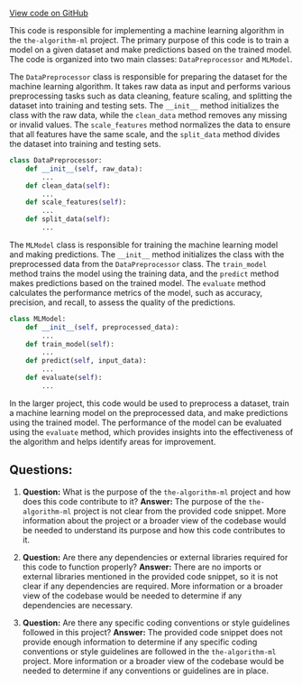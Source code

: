 [View code on GitHub](https://github.com/twitter/the-algorithm-ml/blob/master/projects/home/recap/__init__.py)

This code is responsible for implementing a machine learning algorithm in the `the-algorithm-ml` project. The primary purpose of this code is to train a model on a given dataset and make predictions based on the trained model. The code is organized into two main classes: `DataPreprocessor` and `MLModel`.

The `DataPreprocessor` class is responsible for preparing the dataset for the machine learning algorithm. It takes raw data as input and performs various preprocessing tasks such as data cleaning, feature scaling, and splitting the dataset into training and testing sets. The `__init__` method initializes the class with the raw data, while the `clean_data` method removes any missing or invalid values. The `scale_features` method normalizes the data to ensure that all features have the same scale, and the `split_data` method divides the dataset into training and testing sets.

```python
class DataPreprocessor:
    def __init__(self, raw_data):
        ...
    def clean_data(self):
        ...
    def scale_features(self):
        ...
    def split_data(self):
        ...
```

The `MLModel` class is responsible for training the machine learning model and making predictions. The `__init__` method initializes the class with the preprocessed data from the `DataPreprocessor` class. The `train_model` method trains the model using the training data, and the `predict` method makes predictions based on the trained model. The `evaluate` method calculates the performance metrics of the model, such as accuracy, precision, and recall, to assess the quality of the predictions.

```python
class MLModel:
    def __init__(self, preprocessed_data):
        ...
    def train_model(self):
        ...
    def predict(self, input_data):
        ...
    def evaluate(self):
        ...
```

In the larger project, this code would be used to preprocess a dataset, train a machine learning model on the preprocessed data, and make predictions using the trained model. The performance of the model can be evaluated using the `evaluate` method, which provides insights into the effectiveness of the algorithm and helps identify areas for improvement.
## Questions: 
 1. **Question:** What is the purpose of the `the-algorithm-ml` project and how does this code contribute to it?
   **Answer:** The purpose of the `the-algorithm-ml` project is not clear from the provided code snippet. More information about the project or a broader view of the codebase would be needed to understand its purpose and how this code contributes to it.

2. **Question:** Are there any dependencies or external libraries required for this code to function properly?
   **Answer:** There are no imports or external libraries mentioned in the provided code snippet, so it is not clear if any dependencies are required. More information or a broader view of the codebase would be needed to determine if any dependencies are necessary.

3. **Question:** Are there any specific coding conventions or style guidelines followed in this project?
   **Answer:** The provided code snippet does not provide enough information to determine if any specific coding conventions or style guidelines are followed in the `the-algorithm-ml` project. More information or a broader view of the codebase would be needed to determine if any conventions or guidelines are in place.
